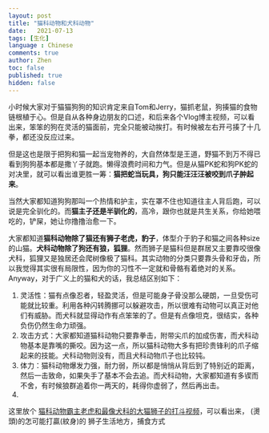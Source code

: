 ```yaml
---
layout: post
title: "猫科动物和犬科动物"
date:   2021-07-13
tags: [生化]
language : Chinese
comments: true
author: Zhen
toc: false
published: true
hidden: false
---
```

小时候大家对于猫猫狗狗的知识肯定来自Tom和Jerry，猫抓老鼠，狗揍猫的食物链根植于心。但是自从各种身边朋友的口述，和后来各个Vlog博主视频，可以看出来，笨笨的狗在灵活的猫面前，完全只能被动挨打。有时候被左右开弓揍了十几拳，都还没反应过来。

但是这也是限于把狗和猫一起当宠物养的，大自然体型是王道，野猫不到万不得已看到狗狗基本都是撒丫子就跑。懒得浪费时间和力气。但是从猫PK蛇和狗PK蛇的对决里，就可以看出谁更胜一筹：**猫把蛇当玩具，狗只能汪汪汪被咬到爪子肿起来**。

当然大家都知道狗狗那叫一个热情和护主，实在罩不住也知道往主人背后跑，可以说是完全驯化的。而**猫主子还是半驯化的**，高冷，跟你也就是共生关系，你给她喂吃的，铲屎，她让你撸撸治愈一下。

大家都知道**猫科动物除了猫还有狮子老虎，豹子**，体型介于豹子和猫之间各种size的山猫。**犬科动物除了狗还有狼，狐狸**。然而狮子是猫科但是群居又主要靠咬很像犬科，狐狸又是独居还会爬树像极了猫科。其实动物的分类只要靠头骨和牙齿，所以我觉得其实很有局限性，因为你的习性不一定就和骨骼有着绝对的关系。Anyway，对于广义上的猫和犬的话，我总结区别如下：

 1. 灵活性：猫有点像忍者，轻盈灵活，但是可能身子骨没那么硬朗，一旦受伤可能就比较重。利用各种闪转腾挪可以躲避攻击，所以很难有动物可以真正对他们有威胁。而犬科就显得动作有点笨笨的了。但是有点像坦克，很结实，各种负伤仍然生命力顽强。
 2. 攻击方式：大家都知道猫科动物只要靠拳击，附带尖爪的加成伤害，而犬科动物基本是靠嘴的撕咬。因为这一点，所以猫科动物大多有把珍贵锋利的爪子缩起来的技能。犬科动物则没有，而且犬科动物爪子也比较钝。
 3. 体力：猫科动物爆发力强，耐力弱，所以都是悄悄从背后到了特别近的距离，然后一击致命，如果失手了基本不会去追。而犬科动物，大家都知道有多锲而不舍，有时候狼群追着你一两天的，耗得你虚弱了，然后再出击。
 4. 



这里放个 [猫科动物霸主老虎和最像犬科的大猫狮子的打斗视频](https://youtu.be/jdKTR8VXYwE)，可以看出来，
(燙頭)的怎可能打贏(紋身)的
狮子生活地方，捕食方式
<!--stackedit_data:
eyJoaXN0b3J5IjpbLTE3NTY2NzkxNzIsLTE1MTQ2MDEyMTUsNT
U5NzQ1MDAxLC0xNjc4MzIyMTEsOTE3ODQ4NTA1LC04ODc0MTMw
OTYsLTI3OTY5ODc4MF19
-->